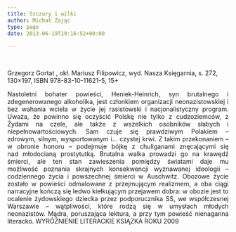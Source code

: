 ```yaml
---
title: Szczury i wilki
author: Michał Zając
type: page
date: 2013-06-19T19:16:52+00:00

---
```

&nbsp;

Grzegorz Gortat , okł. Mariusz Filipowicz, wyd. Nasza Księgarnia, s. 272, 130&#215;197, ISBN 978-83-10-11621-5, 15+

<p style="text-align: justify;">
  Nastoletni bohater powieści, Heniek-Heinrich, syn brutalnego i zdegenerowanego alkoholika, jest członkiem organizacji neonazistowskiej i bez wahania wciela w życie jej rasistowski i nacjonalistyczny program. Uważa, że powinno się oczyścić Polskę nie tylko z cudzoziemców, z Żydami na czele, ale także z wszelkich osobników słabych i niepełnowartościowych. Sam czuje się prawdziwym Polakiem – zdrowym, silnym, wysportowanym i&#8230; czystej krwi. Z takim przekonaniem – w obronie honoru – podejmuje bójkę z chuliganami znęcającymi się nad młodocianą prostytutką. Brutalna walka prowadzi go na krawędź śmierci, ale ten stan zawieszenia pomiędzy światami daje mu możliwość poznania skrajnych konsekwencji wyznawanej ideologii – codziennego życia i powszechnej śmierci w Auschwitz. Obozowe życie zostało w powieści odmalowane z przejmującym realizmem, a oba ciągi narracyjne kończą się ledwo kiełkującym przejawem dobra: w obozie jest to ocalenie żydowskiego dziecka przez podporucznika SS, we współczesnej Warszawie – wątpliwości, które rodzą się w umysłach młodych neonazistów. Mądra, poruszająca lektura, a przy tym powieść nienaganna literacko. WYRÓŻNIENIE LITERACKIE KSIĄZKA ROKU 2009
</p>